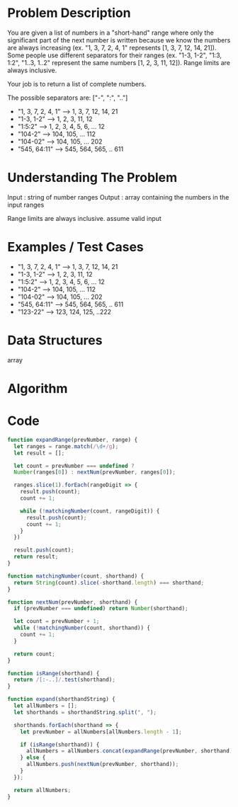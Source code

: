 # Problem Description
You are given a list of numbers in a "short-hand" range where only the significant part of the next number is written because we know the numbers are always increasing (ex. "1, 3, 7, 2, 4, 1" represents [1, 3, 7, 12, 14, 21]). Some people use different separators for their ranges (ex. "1-3, 1-2", "1:3, 1:2", "1..3, 1..2" represent the same numbers [1, 2, 3, 11, 12]). Range limits are always inclusive.

Your job is to return a list of complete numbers.

The possible separators are: ["-", ":", ".."]

- "1, 3, 7, 2, 4, 1" --> 1, 3, 7, 12, 14, 21
- "1-3, 1-2" --> 1, 2, 3, 11, 12
- "1:5:2" --> 1, 2, 3, 4, 5, 6, ... 12
- "104-2" --> 104, 105, ... 112
- "104-02" --> 104, 105, ... 202
- "545, 64:11" --> 545, 564, 565, .. 611

# Understanding The Problem
Input : string of number ranges
Output : array containing the numbers in the input ranges

Range limits are always inclusive.
assume valid input

# Examples / Test Cases
- "1, 3, 7, 2, 4, 1" --> 1, 3, 7, 12, 14, 21
- "1-3, 1-2" --> 1, 2, 3, 11, 12
- "1:5:2" --> 1, 2, 3, 4, 5, 6, ... 12
- "104-2" --> 104, 105, ... 112
- "104-02" --> 104, 105, ... 202
- "545, 64:11" --> 545, 564, 565, .. 611
- "123-22" --> 123, 124, 125, ..222

# Data Structures
array

# Algorithm


# Code
```js
function expandRange(prevNumber, range) {
  let ranges = range.match(/\d+/g);
  let result = [];

  let count = prevNumber === undefined ?
  Number(ranges[0]) : nextNum(prevNumber, ranges[0]);

  ranges.slice(1).forEach(rangeDigit => {
    result.push(count);
    count += 1;

    while (!matchingNumber(count, rangeDigit)) {
      result.push(count);
      count += 1;
    }
  })

  result.push(count);
  return result;
}

function matchingNumber(count, shorthand) {
  return String(count).slice(-shorthand.length) === shorthand;
}

function nextNum(prevNumber, shorthand) {
  if (prevNumber === undefined) return Number(shorthand);

  let count = prevNumber + 1;
  while (!matchingNumber(count, shorthand)) {
    count += 1;
  }

  return count;
}

function isRange(shorthand) {
  return /[:-..]/.test(shorthand);
}

function expand(shorthandString) {
  let allNumbers = [];
  let shorthands = shorthandString.split(", ");

  shorthands.forEach(shorthand => {
    let prevNumber = allNumbers[allNumbers.length - 1];

    if (isRange(shorthand)) {
      allNumbers = allNumbers.concat(expandRange(prevNumber, shorthand));
    } else {
      allNumbers.push(nextNum(prevNumber, shorthand));
    }
  });

  return allNumbers;
}
```